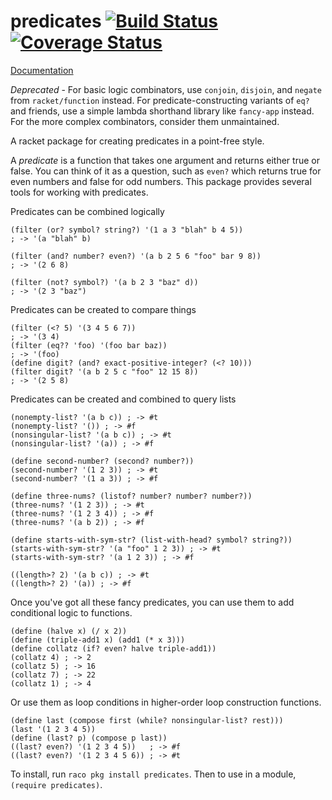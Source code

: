 predicates [![Build Status](https://travis-ci.org/jackfirth/predicates.svg?branch=master)](https://travis-ci.org/jackfirth/predicates) [![Coverage Status](https://coveralls.io/repos/jackfirth/predicates/badge.svg?branch=master)](https://coveralls.io/r/jackfirth/predicates?branch=master)
==========

[Documentation](http://pkg-build.racket-lang.org/doc/predicates/index.html)

*Deprecated* - For basic logic combinators, use `conjoin`, `disjoin`, and `negate` from `racket/function` instead. For predicate-constructing variants of `eq?` and friends, use a simple lambda shorthand library like `fancy-app` instead. For the more complex combinators, consider them unmaintained.

A racket package for creating predicates in a point-free style.

A *predicate* is a function that takes one argument and returns either true or false. You can think of it as a question, such as `even?` which returns true for even numbers and false for odd numbers. This package provides several tools for working with predicates.

Predicates can be combined logically

```racket
(filter (or? symbol? string?) '(1 a 3 "blah" b 4 5))
; -> '(a "blah" b)

(filter (and? number? even?) '(a b 2 5 6 "foo" bar 9 8))
; -> '(2 6 8)

(filter (not? symbol?) '(a b 2 3 "baz" d))
; -> '(2 3 "baz")
```

Predicates can be created to compare things

```racket
(filter (<? 5) '(3 4 5 6 7))
; -> '(3 4)
(filter (eq?? 'foo) '(foo bar baz))
; -> '(foo)
(define digit? (and? exact-positive-integer? (<? 10)))
(filter digit? '(a b 2 5 c "foo" 12 15 8))
; -> '(2 5 8)
```

Predicates can be created and combined to query lists

```racket
(nonempty-list? '(a b c)) ; -> #t
(nonempty-list? '()) ; -> #f
(nonsingular-list? '(a b c)) ; -> #t
(nonsingular-list? '(a)) ; -> #f

(define second-number? (second? number?))
(second-number? '(1 2 3)) ; -> #t
(second-number? '(1 a 3)) ; -> #f

(define three-nums? (listof? number? number? number?))
(three-nums? '(1 2 3)) ; -> #t
(three-nums? '(1 2 3 4)) ; -> #f
(three-nums? '(a b 2)) ; -> #f

(define starts-with-sym-str? (list-with-head? symbol? string?))
(starts-with-sym-str? '(a "foo" 1 2 3)) ; -> #t
(starts-with-sym-str? '(a 1 2 3)) ; -> #f

((length>? 2) '(a b c)) ; -> #t
((length>? 2) '(a)) ; -> #f
```

Once you've got all these fancy predicates, you can use them to add conditional logic to functions.

```racket
(define (halve x) (/ x 2))
(define (triple-add1 x) (add1 (* x 3)))
(define collatz (if? even? halve triple-add1))
(collatz 4) ; -> 2
(collatz 5) ; -> 16
(collatz 7) ; -> 22
(collatz 1) ; -> 4
```

Or use them as loop conditions in higher-order loop construction functions.

```racket
(define last (compose first (while? nonsingular-list? rest)))
(last '(1 2 3 4 5))
(define (last? p) (compose p last))
((last? even?) '(1 2 3 4 5))   ; -> #f
((last? even?) '(1 2 3 4 5 6)) ; -> #t
```

To install, run `raco pkg install predicates`. Then to use in a module, `(require predicates)`.
